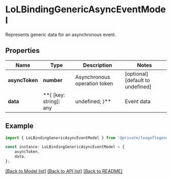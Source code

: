 # LoLBindingGenericAsyncEventModel

Represents generic data for an asynchronous event.

## Properties

Name | Type | Description | Notes
------------ | ------------- | ------------- | -------------
**asyncToken** | **number** | Asynchronous operation token | [optional] [default to undefined]
**data** | **{ [key: string]: any | undefined; }** | Event data | [optional] [default to undefined]

## Example

```typescript
import { LoLBindingGenericAsyncEventModel } from '@private/leagoflegends-client';

const instance: LoLBindingGenericAsyncEventModel = {
    asyncToken,
    data,
};
```

[[Back to Model list]](../README.md#documentation-for-models) [[Back to API list]](../README.md#documentation-for-api-endpoints) [[Back to README]](../README.md)
